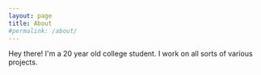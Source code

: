 ```yaml
---
layout: page
title: About
#permalink: /about/
---
```


Hey there! I'm a 20 year old college student. I work on all sorts of various projects.